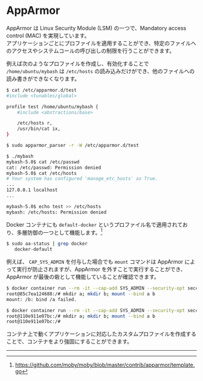 # AppArmor

AppArmor は Linux Security Module (LSM) の一つで、Mandatory access control (MAC) を実現しています。  
アプリケーションごとにプロファイルを適用することができ、特定のファイルへのアクセスやシステムコールの呼び出しの制限を行うことができます。

例えば次のようなプロファイルを作成し、有効化することで `/home/ubuntu/mybash` は `/etc/hosts` の読み込みだけができ、他のファイルへの読み書きができなくなります。

```sh
$ cat /etc/apparmor.d/test
#include <tunables/global>

profile test /home/ubuntu/mybash {
    #include <abstractions/base>

    /etc/hosts r,
    /usr/bin/cat ix,
}

$ sudo apparmor_parser -r -W /etc/apparmor.d/test

$ ./mybash
mybash-5.0$ cat /etc/passwd
cat: /etc/passwd: Permission denied
mybash-5.0$ cat /etc/hosts
# Your system has configured 'manage_etc_hosts' as True.
...
127.0.0.1 localhost
...

mybash-5.0$ echo test >> /etc/hosts
mybash: /etc/hosts: Permission denied
```

Docker コンテナにも `default-docker` というプロファイル名で適用されており、多層防御の一つとして機能します。[^1]

```sh
$ sudo aa-status | grep docker
   docker-default
```

例えば、 `CAP_SYS_ADMIN` を付与した場合でも `mount` コマンドは AppArmor によって実行が防止されますが、AppArmor を外すことで実行することができ、AppArmor が最後の砦として機能していることが確認できます。

```sh
$ docker container run --rm -it --cap-add SYS_ADMIN --security-opt seccomp=unconfined ubuntu:latest bash
root@85c7ea124688:/# mkdir a; mkdir b; mount --bind a b
mount: /b: bind /a failed.

$ docker container run --rm -it --cap-add SYS_ADMIN --security-opt seccomp=unconfined --security-opt apparmor=unconfined ubuntu:latest bash
root@110e911e07bc:/# mkdir a; mkdir b; mount --bind a b
root@110e911e07bc:/#
```

コンテナ上で動くアプリケーションに対応したカスタムプロファイルを作成することで、コンテナをより強固にすることができます。

---

[^1]: https://github.com/moby/moby/blob/master/contrib/apparmor/template.go
